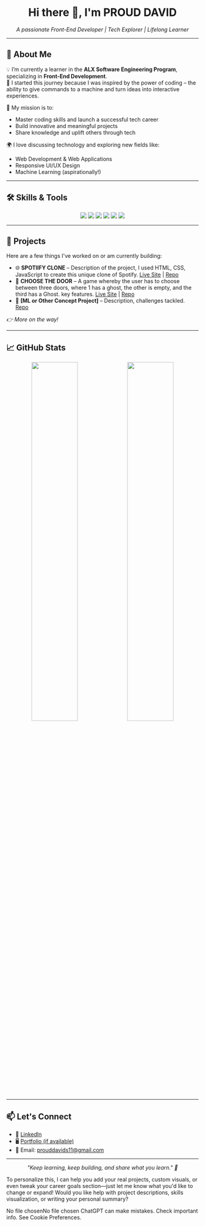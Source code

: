 
<h1 align="center">Hi there 👋, I'm PROUD DAVID</h1>

<p align="center">
  <i>A passionate Front-End Developer | Tech Explorer | Lifelong Learner</i>
</p>

---

## 🚀 About Me

💡 I’m currently a learner in the <strong>ALX Software Engineering Program</strong>, specializing in <strong>Front-End Development</strong>.  
🔧 I started this journey because I was inspired by the power of coding – the ability to give commands to a machine and turn ideas into interactive experiences.

🎯 My mission is to:
- Master coding skills and launch a successful tech career
- Build innovative and meaningful projects
- Share knowledge and uplift others through tech

🌍 I love discussing technology and exploring new fields like:
- Web Development & Web Applications
- Responsive UI/UX Design
- Machine Learning (aspirationally!)

---

## 🛠️ Skills & Tools

<div align="center">
  <img src="https://img.shields.io/badge/HTML5-E34F26?style=for-the-badge&logo=html5&logoColor=white"/>
  <img src="https://img.shields.io/badge/CSS3-1572B6?style=for-the-badge&logo=css3&logoColor=white"/>
  <img src="https://img.shields.io/badge/JavaScript-F7DF1E?style=for-the-badge&logo=javascript&logoColor=black"/>
  <img src="https://img.shields.io/badge/React-20232A?style=for-the-badge&logo=react&logoColor=61DAFB"/>
  <img src="https://img.shields.io/badge/Git-F05032?style=for-the-badge&logo=git&logoColor=white"/>
  <img src="https://img.shields.io/badge/GitHub-181717?style=for-the-badge&logo=github&logoColor=white"/>
</div>

---

## 🧩 Projects

Here are a few things I've worked on or am currently building:

- 🌐 **SPOTIIFY CLONE** – Description of the project, I used HTML, CSS, JavaScript to create this unique clone of Spotify. [Live Site](#) | [Repo](#)
- 📱 **CHOOSE THE DOOR** – A game whereby the user has to choose between three doors, where 1 has a ghost, the other is empty, and the third has a Ghost. key features. [Live Site](#) | [Repo](#)
- 🧠 **[ML or Other Concept Project]** – Description, challenges tackled. [Repo](#)

_👉 More on the way!_

---

## 📈 GitHub Stats

<div align="center">
  <img src="https://github-readme-stats.vercel.app/api?username=your-username&show_icons=true&theme=radical" width="49%"/>
  <img src="https://github-readme-streak-stats.herokuapp.com/?user=your-username&theme=radical" width="49%"/>
</div>

---

## 📫 Let's Connect

- 💼 [LinkedIn](#)
- 🖥️ [Portfolio (if available)](#)
- 📧 Email: prouddavids11@gmail.com

---

<p align="center">
  <em>"Keep learning, keep building, and share what you learn." 💪</em>
</p>
To personalize this, I can help you add your real projects, custom visuals, or even tweak your career goals section—just let me know what you'd like to change or expand! Would you like help with project descriptions, skills visualization, or writing your personal summary?






No file chosenNo file chosen
ChatGPT can make mistakes. Check important info. See Cookie Preferences.
